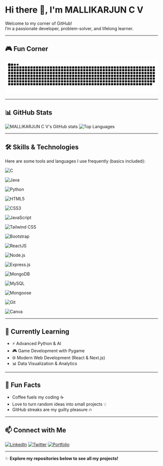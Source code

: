 # Hi there 👋, I'm MALLIKARJUN C V

Welcome to my corner of GitHub!  
I’m a passionate developer, problem-solver, and lifelong learner.  

---

## 🎮 Fun Corner

<picture>
  <source media="(prefers-color-scheme: dark)" srcset="https://raw.githubusercontent.com/Platane/snk/output/github-contribution-grid-snake-dark.svg" />
  <source media="(prefers-color-scheme: light)" srcset="https://raw.githubusercontent.com/Platane/snk/output/github-contribution-grid-snake.svg" />
  <img alt="github-snake" src="https://raw.githubusercontent.com/Platane/snk/output/github-contribution-grid-snake.svg" />
</picture>

---

## 📊 GitHub Stats
![MALLIKARJUN C V's GitHub stats](https://github-readme-stats.vercel.app/api?username=Mallikarjun-C-V&show_icons=true&theme=radical)
![Top Languages](https://github-readme-stats.vercel.app/api/top-langs/?username=Mallikarjun-C-V&layout=compact&theme=radical)

---

## 🛠️ Skills & Technologies
Here are some tools and languages I use frequently (basics included):  

![C](https://img.shields.io/badge/C-Basic-blue?logo=c)  

![Java](https://img.shields.io/badge/Java-Basic-red?logo=java)  

![Python](https://img.shields.io/badge/Python-Basic%20+%20OOPs-blue?logo=python)  

![HTML5](https://img.shields.io/badge/HTML5-orange?logo=html5)  

![CSS3](https://img.shields.io/badge/CSS3-blue?logo=css3)  

![JavaScript](https://img.shields.io/badge/JavaScript-yellow?logo=javascript)  

![Tailwind CSS](https://img.shields.io/badge/Tailwind_CSS-38B2AC?logo=tailwind-css&logoColor=white)  

![Bootstrap](https://img.shields.io/badge/Bootstrap-7952B3?logo=bootstrap&logoColor=white)  

![ReactJS](https://img.shields.io/badge/ReactJS-61DAFB?logo=react&logoColor=black)  

![Node.js](https://img.shields.io/badge/Node.js-339933?logo=node.js&logoColor=white)  

![Express.js](https://img.shields.io/badge/Express.js-000000?logo=express&logoColor=white)  

![MongoDB](https://img.shields.io/badge/MongoDB-47A248?logo=mongodb&logoColor=white)  

![MySQL](https://img.shields.io/badge/MySQL-4479A1?logo=mysql&logoColor=white)  

![Mongoose](https://img.shields.io/badge/Mongoose-880000?logo=mongoose&logoColor=white)  

![Git](https://img.shields.io/badge/Git-F05032?logo=git&logoColor=white)

![Canva](https://img.shields.io/badge/Canva-00C4CC?logo=canva&logoColor=white)



---

## 🌱 Currently Learning
- ⚡ Advanced Python & AI  
- 🎮 Game Development with Pygame  
- 🌐 Modern Web Development (React & Next.js)  
- 📊 Data Visualization & Analytics  

---

## 💬 Fun Facts
- Coffee fuels my coding ☕  
- Love to turn random ideas into small projects 💡  
- GitHub streaks are my guilty pleasure 🔥  

---

## 📫 Connect with Me
[![LinkedIn](https://img.shields.io/badge/LinkedIn-0077B5?logo=linkedin&style=flat-square)](https://linkedin.com/in/YOUR_LINKEDIN)
[![Twitter](https://img.shields.io/badge/Twitter-1DA1F2?logo=twitter&style=flat-square)](https://twitter.com/YOUR_TWITTER)
[![Portfolio](https://img.shields.io/badge/Portfolio-FF69B4?logo=google-chrome&style=flat-square)](https://YOUR_PORTFOLIO)

---

✨ **Explore my repositories below to see all my projects!**
